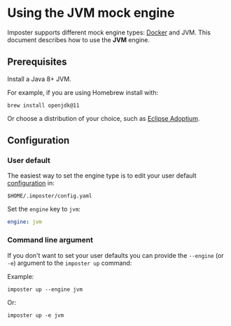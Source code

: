 # Using the JVM mock engine

Imposter supports different mock engine types: [Docker](./docker_engine.md) and JVM. This document describes how to use the **JVM** engine.

## Prerequisites

Install a Java 8+ JVM.

For example, if you are using Homebrew install with:

    brew install openjdk@11

Or choose a distribution of your choice, such as [Eclipse Adoptium](https://adoptium.net/).

## Configuration

### User default

The easiest way to set the engine type is to edit your user default [configuration](./config.md) in:

    $HOME/.imposter/config.yaml

Set the `engine` key to `jvm`:

```yaml
engine: jvm
```

### Command line argument

If you don't want to set your user defaults you can provide the `--engine` (or `-e`) argument to the `imposter up` command:

Example:

    imposter up --engine jvm

Or:

    imposter up -e jvm
